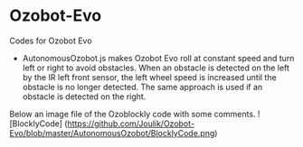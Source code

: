 # Ozobot-Evo
Codes for Ozobot Evo

- AutonomousOzobot.js makes Ozobot Evo roll at constant speed and turn left or right to avoid obstacles. When an obstacle is detected on the left by the IR left front sensor, the left wheel speed is increased until the obstacle is no longer detected. The same approach is used if an obstacle is detected on the right.

Below an image file of the Ozoblockly code with some comments.
![BlocklyCode] (https://github.com/Joulik/Ozobot-Evo/blob/master/AutonomousOzobot/BlocklyCode.png)

